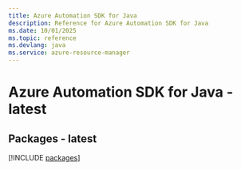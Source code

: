 ```yaml
---
title: Azure Automation SDK for Java
description: Reference for Azure Automation SDK for Java
ms.date: 10/01/2025
ms.topic: reference
ms.devlang: java
ms.service: azure-resource-manager
---
```

# Azure Automation SDK for Java - latest
## Packages - latest
[!INCLUDE [packages](automation-index.md)]